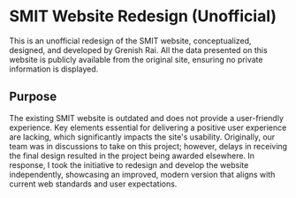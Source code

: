 # SMIT Website Redesign (Unofficial)

This is an unofficial redesign of the SMIT website, conceptualized, designed, and developed by Grenish Rai. All the data presented on this website is publicly available from the original site, ensuring no private information is displayed.

## Purpose

The existing SMIT website is outdated and does not provide a user-friendly experience. Key elements essential for delivering a positive user experience are lacking, which significantly impacts the site's usability. Originally, our team was in discussions to take on this project; however, delays in receiving the final design resulted in the project being awarded elsewhere. In response, I took the initiative to redesign and develop the website independently, showcasing an improved, modern version that aligns with current web standards and user expectations.